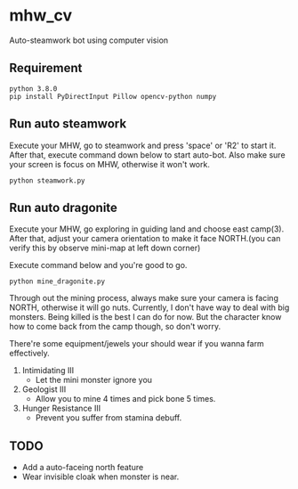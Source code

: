 # mhw_cv
Auto-steamwork bot using computer vision

## Requirement
```
python 3.8.0
pip install PyDirectInput Pillow opencv-python numpy
```
## Run auto steamwork 
Execute your MHW, go to steamwork and press 'space' or 'R2' to start it.
After that, execute command down below to start auto-bot.
Also make sure your screen is focus on MHW, otherwise it won't work.
```
python steamwork.py
```

## Run auto dragonite

Execute your MHW, go exploring in guiding land and choose east camp(3).
After that, adjust your camera orientation to make it face NORTH.(you can verify this by observe mini-map at left down corner)

Execute command below and you're good to go.
```
python mine_dragonite.py
```
Through out the mining process, always make sure your camera is facing NORTH, otherwise it will go nuts.
Currently, I don't have way to deal with big monsters. Being killed is the best I can do for now. But the character know how to come back from the camp though, so don't worry.

There're some equipment/jewels your should wear if you wanna farm effectively.
1. Intimidating III
    * Let the mini monster ignore you
2. Geologist III
    * Allow you to mine 4 times and pick bone 5 times.
3. Hunger Resistance III
    * Prevent you suffer from stamina debuff.


## TODO 
* Add a auto-faceing north feature
* Wear invisible cloak when monster is near.
